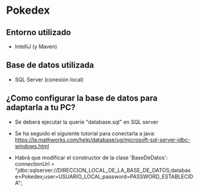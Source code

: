 # Pokedex

## Entorno utilizado

* IntelliJ (y Maven)

## Base de datos utilizada

* SQL Server (conexión local)

## ¿Como configurar la base de datos para adaptarla a tu PC?

* Se deberá ejecutar la querie "database.sql" en SQL server

* Se ha seguido el siguiente tutorial para conectarla a java: https://la.mathworks.com/help/database/ug/microsoft-sql-server-jdbc-windows.html

* Habrá que modificar el constructor de la clase 'BaseDeDatos': connectionUrl = "jdbc:sqlserver://DIRECCION_LOCAL_DE_LA_BASE_DE_DATOS;database=Pokedex;user=USUARIO_LOCAL;password=PASSWORD_ESTABLECIDA"; 

